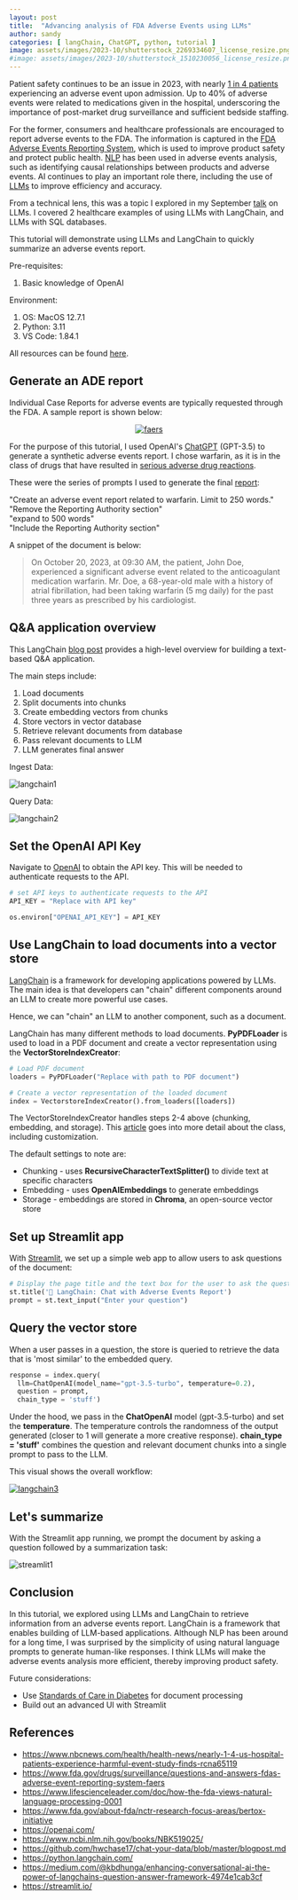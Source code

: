 ```yaml
---
layout: post
title:  "Advancing analysis of FDA Adverse Events using LLMs"
author: sandy
categories: [ langChain, ChatGPT, python, tutorial ]
image: assets/images/2023-10/shutterstock_2269334607_license_resize.png
#image: assets/images/2023-10/shutterstock_1510230056_license_resize.png
---
```

Patient safety continues to be an issue in 2023, with nearly [1 in 4 patients](https://www.nbcnews.com/health/health-news/nearly-1-4-us-hospital-patients-experience-harmful-event-study-finds-rcna65119) experiencing an adverse event upon admission.  Up to 40% of adverse events were related to medications given in the hospital, underscoring the importance of post-market drug surveillance and sufficient bedside staffing.  

For the former, consumers and healthcare professionals are encouraged to report adverse events to the FDA.  The information is captured in the [FDA Adverse Events Reporting System](https://www.fda.gov/drugs/surveillance/questions-and-answers-fdas-adverse-event-reporting-system-faers), which is used to improve product safety and protect public health.  [NLP](https://www.lifescienceleader.com/doc/how-the-fda-views-natural-language-processing-0001) has been used in adverse events analysis, such as identifying causal relationships between products and adverse events.   AI continues to play an important role there, including the use of [LLMs](https://www.fda.gov/about-fda/nctr-research-focus-areas/bertox-initiative) to improve efficiency and accuracy.  

From a technical lens, this was a topic I explored in my September [talk](https://www.meetup.com/cloud-data-driven/events/294617896/) on LLMs.  I covered 2 healthcare examples of using LLMs with LangChain, and LLMs with SQL databases. 

This tutorial will demonstrate using LLMs and LangChain to quickly summarize an adverse events report.

Pre-requisites:
1. Basic knowledge of OpenAI

Environment:
1. OS: MacOS 12.7.1
2. Python: 3.11
3. VS Code: 1.84.1

All resources can be found [here](https://github.com/slsu0424/langchain-ade-public).


## Generate an ADE report
Individual Case Reports for adverse events are typically requested through the FDA.  A sample report is shown below:

<p style="text-align: center;">
<a href="https://www.researchgate.net/publication/271223596_Automatically_Recognizing_Medication_and_Adverse_Event_Information_From_Food_and_Drug_Administration's_Adverse_Event_Reporting_System_Narratives?_tp=eyJjb250ZXh0Ijp7ImZpcnN0UGFnZSI6Il9kaXJlY3QiLCJwYWdlIjoiX2RpcmVjdCJ9fQ" target="_blank">
  <img src="/assets/images/2023-10/sample-AERS-Report.png" alt="faers">
<!-- <img src="/assets/images/2023-10/sample-AERS-Report.png" alt="aers" width="750" height="670" alig> -->
</a>
</p>

For the purpose of this tutorial, I used OpenAI's <a href="https://openai.com/" target="_blank">ChatGPT</a> (GPT-3.5) to generate a synthetic adverse events report.  I chose warfarin, as it is in the class of drugs that have resulted in <a href="https://www.ncbi.nlm.nih.gov/books/NBK519025/" target="_blank">serious adverse drug reactions</a>.

These were the series of prompts I used to generate the final [report](https://github.com/slsu0424/langchain-ade-public/blob/main/ade.pdf):

"Create an adverse event report related to warfarin. Limit to 250 words."  
"Remove the Reporting Authority section"  
"expand to 500 words"  
"Include the Reporting Authority section"  

A snippet of the document is below:

>On October 20, 2023, at 09:30 AM, the patient, John Doe, experienced a significant adverse event related to the anticoagulant medication warfarin. Mr. Doe, a 68-year-old male with a history of atrial fibrillation, had been taking warfarin (5 mg daily) for the past three years as prescribed by his cardiologist.


## Q&A application overview
This LangChain [blog post](https://github.com/hwchase17/chat-your-data/blob/master/blogpost.md) provides a high-level overview for building a text-based Q&A application.  

The main steps include:

1. Load documents
2. Split documents into chunks
3. Create embedding vectors from chunks
4. Store vectors in vector database
5. Retrieve relevant documents from database
6. Pass relevant documents to LLM
7. LLM generates final answer

Ingest Data:

![langchain1](/assets/images/2023-10/langchain1.png)

Query Data:

![langchain2](/assets/images/2023-10/langchain2.png)


## Set the OpenAI API Key
Navigate to [OpenAI](https://platform.openai.com/) to obtain the API key.  This will be needed to authenticate requests to the API.

```python
# set API keys to authenticate requests to the API
API_KEY = "Replace with API key"

os.environ["OPENAI_API_KEY"] = API_KEY
```


## Use LangChain to load documents into a vector store
[LangChain](https://docs.langchain.com/docs/) is a framework for developing applications powered by LLMs.  The main idea is that developers can "chain" different components around an LLM to create more powerful use cases.  

Hence, we can "chain" an LLM to another component, such as a document.

LangChain has many different methods to load documents.  **PyPDFLoader** is used to load in a PDF document and create a vector representation using the **VectorStoreIndexCreator**:

```python
# Load PDF document
loaders = PyPDFLoader("Replace with path to PDF document")

# Create a vector representation of the loaded document
index = VectorstoreIndexCreator().from_loaders([loaders])
```

The VectorStoreIndexCreator handles steps 2-4 above (chunking, embedding, and storage).  This [article](https://medium.com/@kbdhunga/enhancing-conversational-ai-the-power-of-langchains-question-answer-framework-4974e1cab3cf) goes into more detail about the class, including customization.  

The default settings to note are: 

- Chunking - uses **RecursiveCharacterTextSplitter()** to divide text at specific characters
- Embedding - uses **OpenAIEmbeddings**  to generate embeddings
- Storage - embeddings are stored in **Chroma**, an open-source vector store 

## Set up Streamlit app
With [Streamlit](https://streamlit.io/), we set up a simple web app to allow users to ask questions of the document:  

```python
# Display the page title and the text box for the user to ask the question
st.title('🦜 LangChain: Chat with Adverse Events Report')
prompt = st.text_input("Enter your question")
```


## Query the vector store
When a user passes in a question, the store is queried to retrieve the data that is 'most similar' to the embedded query.

```python
response = index.query(
  llm=ChatOpenAI(model_name="gpt-3.5-turbo", temperature=0.2), 
  question = prompt, 
  chain_type = 'stuff')
```

Under the hood, we pass in the **ChatOpenAI** model (gpt-3.5-turbo) and set the **temperature**.  The temperature controls the randomness of the output generated (closer to 1 will generate a more creative response).  **chain_type = 'stuff'** combines the question and relevant document chunks into a single prompt to pass to the LLM.

This visual shows the overall workflow:

<a href="https://python.langchain.com/docs/modules/data_connection/vectorstores/">
  <img src="/assets/images/2023-10/langchain3.png" alt="langchain3">
<!--   <img src="/assets/images/2023-10/langchain3.png" alt="langchain3" width="750" height="311"> -->
</a>


## Let's summarize
With the Streamlit app running, we prompt the document by asking a question followed by a summarization task:

![streamlit1](/assets/images/2023-10/streamlit1.png)

## Conclusion
In this tutorial, we explored using LLMs and LangChain to retrieve information from an adverse events report.  LangChain is a framework that enables building of LLM-based applications.  Although NLP has been around for a long time, I was surprised by the simplicity of using natural language prompts to generate human-like responses.  I think LLMs will make the adverse events analysis more efficient, thereby improving product safety.

Future considerations:
- Use [Standards of Care in Diabetes](https://diabetesjournals.org/care/issue/46/Supplement_1) for document processing
- Build out an advanced UI with Streamlit


## References
+ <https://www.nbcnews.com/health/health-news/nearly-1-4-us-hospital-patients-experience-harmful-event-study-finds-rcna65119>
+ <https://www.fda.gov/drugs/surveillance/questions-and-answers-fdas-adverse-event-reporting-system-faers>
+ <https://www.lifescienceleader.com/doc/how-the-fda-views-natural-language-processing-0001>
+ <https://www.fda.gov/about-fda/nctr-research-focus-areas/bertox-initiative>
+ <https://openai.com/>
+ <https://www.ncbi.nlm.nih.gov/books/NBK519025/>
+ <https://github.com/hwchase17/chat-your-data/blob/master/blogpost.md>
+ <https://python.langchain.com/>
+ <https://medium.com/@kbdhunga/enhancing-conversational-ai-the-power-of-langchains-question-answer-framework-4974e1cab3cf>
+ <https://streamlit.io/>